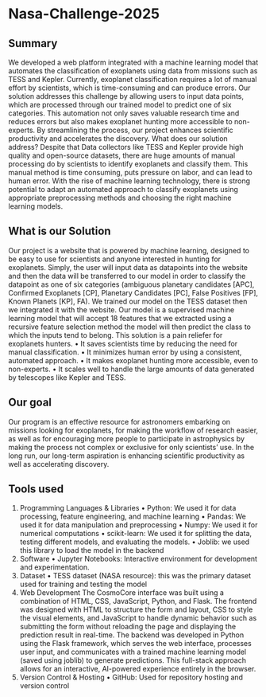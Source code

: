 # Nasa-Challenge-2025
## Summary
We developed a web platform integrated with a machine learning model that automates the classification of exoplanets using data from missions such as TESS and Kepler. Currently, exoplanet classification requires a lot of manual effort by scientists, which is time-consuming and can produce errors. Our solution addresses this challenge by allowing users to input data points, which are processed through our trained model to predict one of six categories. This automation not only saves valuable research time and reduces errors but also makes exoplanet hunting more accessible to non-experts. By streamlining the process, our project enhances scientific productivity and accelerates the discovery. 
What does our solution address? 
Despite that Data collectors like TESS and Kepler provide high quality and open-source datasets, there are huge amounts of manual processing do by scientists to identify exoplanets and classify them. This manual method is time consuming, puts pressure on labor, and can lead to human error. With the rise of machine learning technology, there is strong potential to adapt an automated approach to classify exoplanets using appropriate preprocessing methods and choosing the right machine learning models. 
## What is our Solution
Our project is a website that is powered by machine learning, designed to be easy to use for scientists and anyone interested in hunting for exoplanets. Simply, the user will input data as datapoints into the website and then the data will be transferred to our model in order to classify the datapoint as one of six categories (ambiguous planetary candidates [APC], Confirmed Exoplanets [CP], Planetary Candidates [PC], False Positives [FP], Known Planets [KP], FA). We trained our model on the TESS dataset  then we integrated it with the website. Our model is a supervised machine learning model that will accept 18 features that we extracted using a recursive feature selection method the model will then predict the class to which the inputs tend to belong.
This solution is a pain reliefer for exoplanets hunters.
•	It saves scientists time by reducing the need for manual classification.
•	It minimizes human error by using a consistent, automated approach.
•	It makes exoplanet hunting more accessible, even to non-experts.
•	It scales well to handle the large amounts of data generated by telescopes like Kepler and TESS.
## Our goal
Our program is an effective resource for astronomers embarking on missions looking for exoplanets, for making the workflow of research easier, as well as for encouraging more people to participate in astrophysics by making the process not complex or exclusive for only scientists’ use. In the long run, our long-term aspiration is enhancing scientific productivity as well as accelerating discovery.
## Tools used
1. Programming Languages & Libraries
•	Python: We used it for data processing, feature engineering, and machine learning
•	Pandas: We used it for data manipulation and preprocessing
•	Numpy: We used it for numerical computations
•	scikit-learn: We used it for splitting the data, testing different models, and evaluating the models. 
•	Joblib: we used this library to load the model in the backend
2. Software
•	Jupyter Notebooks: Interactive environment for development and experimentation.
3. Dataset
•	TESS dataset (NASA resource): this was the primary dataset used for training and testing the model
4. Web Development
The CosmoCore interface was built using a combination of HTML, CSS, JavaScript, Python, and Flask. The frontend was designed with HTML to structure the form and layout, CSS to style the visual elements, and JavaScript to handle dynamic behavior such as submitting the form without reloading the page and displaying the prediction result in real-time. The backend was developed in Python using the Flask framework, which serves the web interface, processes user input, and communicates with a trained machine learning model (saved using joblib) to generate predictions. This full-stack approach allows for an interactive, AI-powered experience entirely in the browser.
5. Version Control & Hosting
•	GitHub: Used for repository hosting and version control

